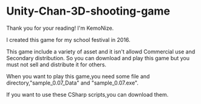 # Unity-Chan-3D-shooting-game
Thank you for your reading!
I'm KemoNize.

I created this game for my school festival in 2016.

This game include a variety of asset and it isn't allowd Commercial use and Secondary distribution.
So you can download and play this game but you must not sell and distribute it for others.

When you want to play this game,you need some file and directory,"sample_0.07_Data" and "sample_0.07.exe".

If you want to use these CSharp scripts,you can download them.
